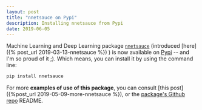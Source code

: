 ```yaml
---
layout: post
title: "nnetsauce on Pypi"
description: Installing nnetsauce from Pypi
date: 2019-06-05
---
```

          

Machine Learning and Deep Learning package [`nnetsauce`](https://github.com/thierrymoudiki/nnetsauce) (introduced [here]({% post_url 2019-03-13-nnetsauce %}) ) is now available on [Pypi](https://pypi.org/) -- and I'm so proud of it ;). Which means, you can install it by using the command line: 

~~~bash
pip install nnetsauce
~~~

For more **examples of use of this package**, you can consult [this post]({%post_url 2019-05-09-more-nnetsauce %}), or the [package's Github repo](https://github.com/thierrymoudiki/nnetsauce) README. 